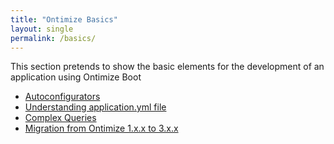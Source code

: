```yaml
---
title: "Ontimize Basics"
layout: single
permalink: /basics/
---
```

This section pretends to show the basic elements for the development of an application using Ontimize Boot

- [Autoconfigurators](/ontimize-boot/v3/basics/autoconfigurators)
- [Understanding application.yml file](/ontimize-boot/v3/basics/applicationyml)
- [Complex Queries](/ontimize-boot/v3/basics/complexqueries)
- [Migration from Ontimize 1.x.x to 3.x.x](/ontimize-boot/v3/basics/migration)
